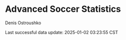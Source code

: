 # Advanced Soccer Statistics
Denis Ostroushko

<!-- gfm -->

Last successful data update: 2025-01-02 03:23:55 CST
